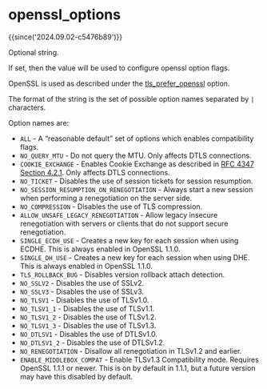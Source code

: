 # openssl_options

{{since('2024.09.02-c5476b89')}}

Optional string.

If set, then the value will be used to configure openssl option flags.

OpenSSL is used as described under the
[tls_prefer_openssl](tls_prefer_openssl.md) option.

The format of the string is the set of possible option names separated by `|` characters.

Option names are:

* `ALL` - A “reasonable default” set of options which enables compatibility flags.
* `NO_QUERY_MTU` - Do not query the MTU.  Only affects DTLS connections.
* `COOKIE_EXCHANGE` - Enables Cookie Exchange as described in [RFC 4347 Section
  4.2.1](https://tools.ietf.org/html/rfc4347#section-4.2.1).  Only affects DTLS
  connections.
* `NO_TICKET` - Disables the use of session tickets for session resumption.
* `NO_SESSION_RESUMPTION_ON_RENEGOTIATION` - Always start a new session when performing a renegotiation on the server side.
* `NO_COMPRESSION` - Disables the use of TLS compression.
* `ALLOW_UNSAFE_LEGACY_RENEGOTIATION` - Allow legacy insecure renegotiation with servers or clients that do not support secure renegotiation.
* `SINGLE_ECDH_USE` - Creates a new key for each session when using ECDHE.  This is always enabled in OpenSSL 1.1.0.
* `SINGLE_DH_USE` - Creates a new key for each session when using DHE.  This is always enabled in OpenSSL 1.1.0.
* `TLS_ROLLBACK_BUG` - Disables version rollback attach detection.
* `NO_SSLV2` - Disables the use of SSLv2.
* `NO_SSLV3` - Disables the use of SSLv3.
* `NO_TLSV1` - Disables the use of TLSv1.0.
* `NO_TLSV1_1` - Disables the use of TLSv1.1.
* `NO_TLSV1_2` - Disables the use of TLSv1.2.
* `NO_TLSV1_3` - Disables the use of TLSv1.3.
* `NO_DTLSV1` - Disables the use of DTLSv1.0.
* `NO_DTLSV1_2` - Disables the use of DTLSv1.2.
* `NO_RENEGOTIATION` - Disallow all renegotiation in TLSv1.2 and earlier.
* `ENABLE_MIDDLEBOX_COMPAT` - Enable TLSv1.3 Compatibility mode.  Requires
  OpenSSL 1.1.1 or newer. This is on by default in 1.1.1, but a future version
  may have this disabled by default.

<!--
* `CIPHER_SERVER_PREFERENCE` - Use the server’s preferences rather than the
  client’s when selecting a cipher.  This has no effect on the client side;
  this option is included here for the sake of completeness.
* `PRIORITIZE_CHACHA` - Prioritize ChaCha ciphers when preferred by clients. Applies to server only
-->


